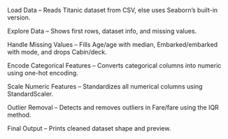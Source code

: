 Load Data – Reads Titanic dataset from CSV, else uses Seaborn’s built-in version.

Explore Data – Shows first rows, dataset info, and missing values.

Handle Missing Values – Fills Age/age with median, Embarked/embarked with mode, and drops Cabin/deck.

Encode Categorical Features – Converts categorical columns into numeric using one-hot encoding.

Scale Numeric Features – Standardizes all numerical columns using StandardScaler.

Outlier Removal – Detects and removes outliers in Fare/fare using the IQR method.

Final Output – Prints cleaned dataset shape and preview.
